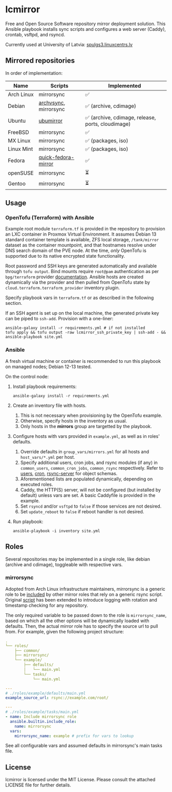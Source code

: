 # lcmirror

Free and Open Source Software repository mirror deployment solution. This Ansible playbook installs sync scripts and configures a web server (Caddy), crontab, vsftpd, and rsyncd.

Currently used at University of Latvia: [spulgs3.linuxcentrs.lv](https://spulgs3.linuxcentrs.lv/)

## Mirrored repositories

In order of implementation:

| Name       | Scripts                                                                 | Implemented                                      |
| ---------- | ----------------------------------------------------------------------- | ------------------------------------------------ |
| Arch Linux | mirrorsync                                                              | ✅                                                |
| Debian     | [archvsync](https://salsa.debian.org/mirror-team/archvsync), mirrorsync | ✅ (archive, cdimage)                             |
| Ubuntu     | [ubumirror](https://github.com/rolowilde/ubumirror)                     | ✅ (archive, cdimage, release, ports, cloudimage) |
| FreeBSD    | mirrorsync                                                              | ✅                                                |
| MX Linux   | mirrorsync                                                              | ✅ (packages, iso)                                |
| Linux Mint | mirrorsync                                                              | ✅ (packages, iso)                                |
| Fedora     | [quick-fedora-mirror](https://pagure.io/quick-fedora-mirror)            | ✅                                                |
| openSUSE   | mirrorsync                                                              | ⏳                                                |
| Gentoo     | mirrorsync                                                              | ⏳                                                |

## Usage

### OpenTofu (Terraform) with Ansible

Example root module `terraform.tf` is provided in the repository to provision an LXC container in Proxmox Virtual Environment. It assumes Debian 13 standard container template is available, ZFS local storage, `/tank/mirror` dataset as the container mountpoint, and that hostnames resolve under DNS search domain of the PVE node. At the time, *only* OpenTofu is supported due to its native encrypted state functionality.

Root password and SSH keys are generated automatically and available through `tofu output`. Bind mounts require `root@pam` authentication as per `bpg/terraform` provider [documentation](https://github.com/bpg/terraform-provider-proxmox/blob/a514610afb6f0b35f6bcfb9366eaf565c35b76fd/docs/resources/virtual_environment_container.md#example-usage). Ansible hosts are created dynamically via the provider and then pulled from OpenTofu state by `cloud.terraform.terraform_provider` inventory plugin.

Specify playbook vars in `terraform.tf` or as described in the following section.

If an SSH agent is set up on the local machine, the generated private key can be piped to `ssh-add`. Provision with a one-liner:

```shell
ansible-galaxy install -r requirements.yml # if not installed
tofu apply && tofu output -raw lcmirror_ssh_private_key | ssh-add - && ansible-playbook site.yml
```

### Ansible

A fresh virtual machine or container is recommended to run this playbook on managed nodes; Debian 12-13 tested.

On the control node:

1. Install playbook requirements:

    ```shell
    ansible-galaxy install -r requirements.yml
    ```

2. Create an inventory file with hosts.
   1. This is not necessary when provisioning by the OpenTofu example.
   2. Otherwise, specify hosts in the inventory as usual.
   3. Only hosts in the **mirrors** group are targetted by the playbook.

3. Configure hosts with vars provided in `example.yml`, as well as in roles' defaults.
   1. Override defaults in `group_vars/mirrors.yml` for all hosts and `host_vars/*.yml` per host.
   2. Specify additional users, cron jobs, and rsync modules (if any) in `common_users`, `common_cron_jobs`, `common_rsync` respectively. Refer to [users](https://github.com/robertdebock/ansible-role-users/tree/bb7b2b743eded04b9f5a7727682b75cea5249a50?tab=readme-ov-file#example-playbook), [cron](https://github.com/robertdebock/ansible-role-cron/tree/8dc5dceeae3bfdeb9a37c76d0cd709fb40ea7267?tab=readme-ov-file#example-playbook), [rsync-server](https://github.com/infOpen/ansible-role-rsync-server/tree/18a2ba608f7e6fd712cedc3a77c14a0b5653e556?tab=readme-ov-file#manage-rsync-configuration) for object schemas.
   3. Aforementioned lists are populated dynamically, depending on executed roles.
   4. Caddy, the HTTP(S) server, will not be configured (but installed by default) unless vars are set. A basic Caddyfile is provided in the example.
   5. Set `rsyncd` and/or `vsftpd` to `false` if those services are not desired.
   6. Set `update_reboot` to `false` if reboot handler is not desired.

4. Run playbook:

    ```shell
    ansible-playbook -i inventory site.yml
    ```

## Roles

Several repositories may be implemented in a single role, like debian (archive and cdimage), toggleable with respective vars.

### mirrorsync

Adopted from Arch Linux infrastructure maintainers, mirrorsync is a generic role to be [included](https://docs.ansible.com/ansible/latest/collections/ansible/builtin/include_role_module.html) by other mirror roles that rely on a generic rsync script. Original [script](https://gitlab.archlinux.org/archlinux/infrastructure/-/blob/1d5dbcd5819c4e9a340c1427fba0e0552c790fd2/roles/mirrorsync/templates/mirrorsync.j2) has been extended to introduce logging with rotation and timestamp checking for any repository.

The only required variable to be passed down to the role is `mirrorsync_name`, based on which all the other options will be dynamically loaded with defaults. Then, the actual mirror role has to specify the source url to pull from. For example, given the following project structure:

```yaml
.
└── roles/
    ├── common/
    ├── mirrorsync/
    └── example/
        ├── defaults/
        │   └── main.yml
        └── tasks/
            └── main.yml

---
# ./roles/example/defaults/main.yml
example_source_url: rsync://example.com/root/

---
# ./roles/example/tasks/main.yml
- name: Include mirrorsync role
  ansible.builtin.include_role:
    name: mirrorsync
  vars:
    mirrorsync_name: example # prefix for vars to lookup
```

See all configurable vars and assumed defaults in mirrorsync's main tasks file.

## License

lcmirror is licensed under the MIT License. Please consult the attached LICENSE file for further details.
